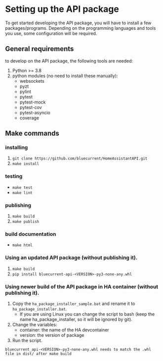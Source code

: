 # Setting up the API package

To get started developing the API package, you will have to install a few packages/programs. Depending on the
programming languages and tools you use, some configuration will be required.

## General requirements

to develop on the API package, the following tools are needed:

1. Python >= 3.8
2. python modules (no need to install these manually):
   - websockets
   - pyzt
   - pylint
   - pytest
   - pytest-mock
   - pytest-cov
   - pytest-asyncio
   - coverage

## Make commands

### installing

1. `git clone https://github.com/bluecurrent/HomeAssistantAPI.git`
2. `make install`

### testing

- `make test`
- `make lint`

### publishing

1. `make build`
2. `make publish`

### build documentation

- `make html`

### Using an updated API package (without publishing it).

1. `make build`
2. `pip install bluecurrent-api-<VERSION>-py3-none-any.whl`

### Using newer build of the API package in HA container (without publishing it).

1. Copy the `ha_package_installer_sample.bat` and rename it to `ha_package_installer.bat`.
   - If you are using Linux you can change the script to bash (keep the name ha_package_installer, so it will be ignored by git).
2. Change the variables:
   - container: the name of the HA devcontainer
   - version: the version of package
3. Run the script.

```{note}
bluecurrent_api-<VERSION>-py3-none-any.whl needs to match the .whl file in dist/ after make build
```
